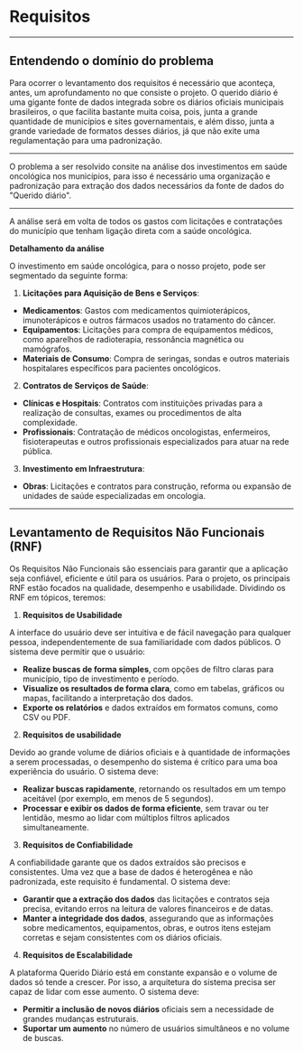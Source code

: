# Requisitos 

---

## Entendendo o domínio do problema

Para ocorrer o levantamento dos requisitos é necessário que aconteça, antes, um aprofundamento no que consiste o projeto. O querido diário é uma gigante fonte de dados integrada sobre os diários oficiais municipais brasileiros, o que facilita bastante muita coisa, pois, junta a grande quantidade de municípios e sites governamentais, e além disso, junta a grande variedade de formatos desses diários, já que não exite uma regulamentação para uma padronização. 

---

O problema a ser resolvido consite na análise dos investimentos em saúde oncológica nos municípios, para isso é necessário uma organização e padronização para extração dos dados necessários da fonte de dados do "Querido diário". 

---

A análise será em volta de todos os gastos com licitações e contratações do município que tenham ligação direta com a saúde oncológica.

**Detalhamento da análise**

O investimento em saúde oncológica, para o nosso projeto, pode ser segmentado da seguinte forma:

1. **Licitações para Aquisição de Bens e Serviços**:

* **Medicamentos**: Gastos com medicamentos quimioterápicos, imunoterápicos e outros fármacos usados no tratamento do câncer.
* **Equipamentos**: Licitações para compra de equipamentos médicos, como aparelhos de radioterapia, ressonância magnética ou mamógrafos.
* **Materiais de Consumo**: Compra de seringas, sondas e outros materiais hospitalares específicos para pacientes oncológicos.

2. **Contratos de Serviços de Saúde**:

* **Clínicas e Hospitais**: Contratos com instituições privadas para a realização de consultas, exames ou procedimentos de alta complexidade.
* **Profissionais**: Contratação de médicos oncologistas, enfermeiros, fisioterapeutas e outros profissionais especializados para atuar na rede pública.

3. **Investimento em Infraestrutura**:

* **Obras**: Licitações e contratos para construção, reforma ou expansão de unidades de saúde especializadas em oncologia.

--- 

## Levantamento de Requisitos Não Funcionais (RNF)

Os Requisitos Não Funcionais são essenciais para garantir que a aplicação seja confiável, eficiente e útil para os usuários. Para o projeto, os principais RNF estão focados na qualidade, desempenho e usabilidade. Dividindo os RNF em tópicos, teremos:

1. **Requisitos de Usabilidade**

A interface do usuário deve ser intuitiva e de fácil navegação para qualquer pessoa, independentemente de sua familiaridade com dados públicos. O sistema deve permitir que o usuário:

* **Realize buscas de forma simples**, com opções de filtro claras para município, tipo de investimento e período.
* **Visualize os resultados de forma clara**, como em tabelas, gráficos ou mapas, facilitando a interpretação dos dados.
* **Exporte os relatórios** e dados extraídos em formatos comuns, como CSV ou PDF.

2. **Requisitos de usabilidade**

Devido ao grande volume de diários oficiais e à quantidade de informações a serem processadas, o desempenho do sistema é crítico para uma boa experiência do usuário. O sistema deve:

* **Realizar buscas rapidamente**, retornando os resultados em um tempo aceitável (por exemplo, em menos de 5 segundos).
* **Processar e exibir os dados de forma eficiente**, sem travar ou ter lentidão, mesmo ao lidar com múltiplos filtros aplicados simultaneamente.

3. **Requisitos de Confiabilidade**

A confiabilidade garante que os dados extraídos são precisos e consistentes. Uma vez que a base de dados é heterogênea e não padronizada, este requisito é fundamental. O sistema deve:

* **Garantir que a extração dos dados** das licitações e contratos seja precisa, evitando erros na leitura de valores financeiros e de datas.
* **Manter a integridade dos dados**, assegurando que as informações sobre medicamentos, equipamentos, obras, e outros itens estejam corretas e sejam consistentes com os diários oficiais.

4. **Requisitos de Escalabilidade**

A plataforma Querido Diário está em constante expansão e o volume de dados só tende a crescer. Por isso, a arquitetura do sistema precisa ser capaz de lidar com esse aumento. O sistema deve:

* **Permitir a inclusão de novos diários** oficiais sem a necessidade de grandes mudanças estruturais.
* **Suportar um aumento** no número de usuários simultâneos e no volume de buscas.
